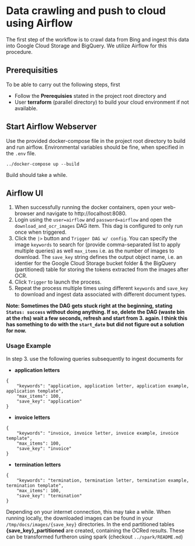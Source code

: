 # Data crawling and push to cloud using Airflow

The first step of the workflow is to crawl data from Bing and ingest this data into Google Cloud Storage and BigQuery. We utilize Airflow for this procedure.

## Prerequisities

To be able to carry out the following steps, first

- Follow the **Prerequisies** stated in the project root directory and
- User **terraform** (parallel directory) to build your cloud environment if not available.

## Start Airflow Webserver

Use the provided docker-compose file in the project root directory to build and run airflow. Environmental variables should be fine, when specified in the `.env` file.

```
../docker-compose up --build
```

Build should take a while.

## Airflow UI

1. When successfully running the docker containers, open your web-browser and navigate to http://localhost:8080.
2. Login using the `user=airflow` and `password=airflow` and open the `download_and_ocr_images` DAG item. This dag is configured to only run once when triggered.
3. Click the `|>` button and `Trigger DAG w/ config`. You can specify the image `keywords` to search for (provide comma-separated list to apply multiple queries) as well `max_items` i.e. as the number of images to download. The `save_key` string defines the output object name, i.e. an identier for the Google Cloud Storage bucket folder & the BigQuery (partitioned) table for storing the tokens extracted from the images after OCR.
4. Click `Trigger` to launch the process.
5. Repeat the process multiple times using different `keywords` and `save_key` to download and ingest data associated with different document types.

**Note: Sometimes the DAG gets stuck right at the beginning, stating `Status: success` without doing anything. If so, delete the DAG (waste bin at the rhs) wait a few seconds, refresh and start from 3. again. I think this has something to do with the `start_date` but did not figure out a solution for now.**

### Usage Example

In step 3. use the following queries subsequently to ingest documents for

- **application letters**

```
{
    "keywords": "application, application letter, application example, application template",
    "max_items": 100,
    "save_key": "application"
}
```

- **invoice letters**

```
{
    "keywords": "invoice, invoice letter, invoice example, invoice template",
    "max_items": 100,
    "save_key": "invoice"
}
```

- **termination letters**

```
{
    "keywords": "termination, termination letter, termination example, termination template",
    "max_items": 100,
    "save_key": "termination"
}
```

Depending on your internet connection, this may take a while.
When running locally, the downloaded images can be found in your `/tmp/docs/images/{save_key}` directories.
In the end partitioned tables **{save_key}\_partitioned** are created, containing the OCRed results. These can be transformed furtheron using spark (checkout `../spark/README.md`)
